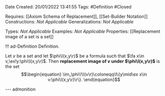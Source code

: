 <br />
<br />

Date Created: 20/01/2022 13:41:55
Tags: #Definition #Closed 

Requires: [[Axiom Schema of Replacement]], [[Set-Builder Notation]]
Constructions: _Not Applicable_
Generalizations: _Not Applicable_

Types: _Not Applicable_
Examples: _Not Applicable_ 
Properties: [[Replacement image of a set is a set]]

!!! ad-Definition Definition.

Let $v$ be a set and let $\phi\l(x,y\r)$ be a formula such that $\fa x\in v,\ex!y:\phi\l(x,y\r)$. Then **replacement image of $v$ under $\phi\l(x,y\r)$** is the set
$$\begin{equation}
    \im_\phi\!\l(v\r)\coloneqq\l\{y\mid\ex x\in v:\phi\l(x,y\r)\r\}.
\end{equation}$$

--- admonition

